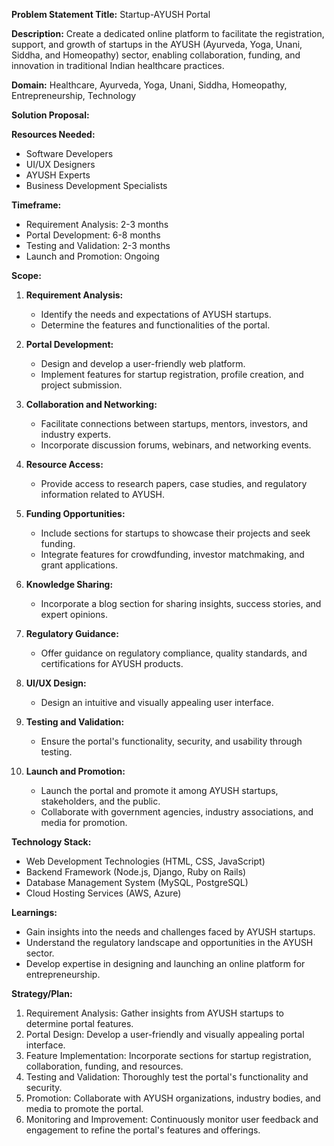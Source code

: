 **Problem Statement Title:** Startup-AYUSH Portal

**Description:** Create a dedicated online platform to facilitate the registration, support, and growth of startups in the AYUSH (Ayurveda, Yoga, Unani, Siddha, and Homeopathy) sector, enabling collaboration, funding, and innovation in traditional Indian healthcare practices.

**Domain:** Healthcare, Ayurveda, Yoga, Unani, Siddha, Homeopathy, Entrepreneurship, Technology

**Solution Proposal:**

**Resources Needed:**
- Software Developers
- UI/UX Designers
- AYUSH Experts
- Business Development Specialists

**Timeframe:**
- Requirement Analysis: 2-3 months
- Portal Development: 6-8 months
- Testing and Validation: 2-3 months
- Launch and Promotion: Ongoing

**Scope:**
1. **Requirement Analysis:**
   - Identify the needs and expectations of AYUSH startups.
   - Determine the features and functionalities of the portal.

2. **Portal Development:**
   - Design and develop a user-friendly web platform.
   - Implement features for startup registration, profile creation, and project submission.

3. **Collaboration and Networking:**
   - Facilitate connections between startups, mentors, investors, and industry experts.
   - Incorporate discussion forums, webinars, and networking events.

4. **Resource Access:**
   - Provide access to research papers, case studies, and regulatory information related to AYUSH.

5. **Funding Opportunities:**
   - Include sections for startups to showcase their projects and seek funding.
   - Integrate features for crowdfunding, investor matchmaking, and grant applications.

6. **Knowledge Sharing:**
   - Incorporate a blog section for sharing insights, success stories, and expert opinions.

7. **Regulatory Guidance:**
   - Offer guidance on regulatory compliance, quality standards, and certifications for AYUSH products.

8. **UI/UX Design:**
   - Design an intuitive and visually appealing user interface.

9. **Testing and Validation:**
   - Ensure the portal's functionality, security, and usability through testing.

10. **Launch and Promotion:**
    - Launch the portal and promote it among AYUSH startups, stakeholders, and the public.
    - Collaborate with government agencies, industry associations, and media for promotion.

**Technology Stack:**
- Web Development Technologies (HTML, CSS, JavaScript)
- Backend Framework (Node.js, Django, Ruby on Rails)
- Database Management System (MySQL, PostgreSQL)
- Cloud Hosting Services (AWS, Azure)

**Learnings:**
- Gain insights into the needs and challenges faced by AYUSH startups.
- Understand the regulatory landscape and opportunities in the AYUSH sector.
- Develop expertise in designing and launching an online platform for entrepreneurship.

**Strategy/Plan:**
1. Requirement Analysis: Gather insights from AYUSH startups to determine portal features.
2. Portal Design: Develop a user-friendly and visually appealing portal interface.
3. Feature Implementation: Incorporate sections for startup registration, collaboration, funding, and resources.
4. Testing and Validation: Thoroughly test the portal's functionality and security.
5. Promotion: Collaborate with AYUSH organizations, industry bodies, and media to promote the portal.
6. Monitoring and Improvement: Continuously monitor user feedback and engagement to refine the portal's features and offerings.